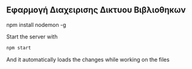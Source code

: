 ## Εφαρμογή Διαχειρισης Δικτυου Βιβλιοθηκων 


npm install nodemon -g

Start the server with 

```bash
npm start
```

And it automatically loads the changes while working on the files 